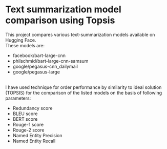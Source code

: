 # Text summarization model comparison using Topsis
This project compares various text-summarization models available on Hugging Face. <br>
These models are:
<ul>
  <li>facebook/bart-large-cnn</li>
  <li>philschmid/bart-large-cnn-samsum</li>
  <li>google/pegasus-cnn_dailymail</li>
  <li>google/pegasus-large</li>
</ul>
<br>
I have used technique for order performance by similarity to ideal solution (TOPSIS) for the comparison of the listed models on the basis of following parameters:
<br>
<ul>
  <li>Redundancy score</li>
  <li>BLEU score</li>
  <li>BERT score</li>
  <li>Rouge-1 score</li>
  <li>Rouge-2 score</li>
  <li>Named Entity Precision</li>
  <li>Named Entity Recall</li> 
</ul>
